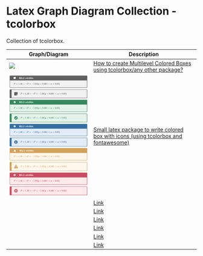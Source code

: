 
# Latex Graph Diagram Collection - tcolorbox
Collection of tcolorbox.

[comment]: <> (| <img src="" width=400> |[Link])

|Graph/Diagram | Description | 
|---------------| --------------------|
| <img src="https://i.stack.imgur.com/WGkNE.png" width=400> |[How to create Multilevel Colored Boxes using tcolorbox/any other package?](https://tex.stackexchange.com/questions/68010/how-to-create-multilevel-colored-boxes-using-tcolorbox-any-other-package)
| <img src="https://github.com/TBlauwe/card/raw/master/preview_1.png" width=400> |[Small latex package to write colored box with icons (using tcolorbox and fontawesome)](https://github.com/TBlauwe/card/blob/master/readme.md)
| <img src="" width=400> |[Link]()
| <img src="" width=400> |[Link]()
| <img src="" width=400> |[Link]()
| <img src="" width=400> |[Link]()
| <img src="" width=400> |[Link]()
| <img src="" width=400> |[Link]()
<!----
| <img src="" width=400> |[Link]()
| <img src="" width=400> |[Link]()
-->
